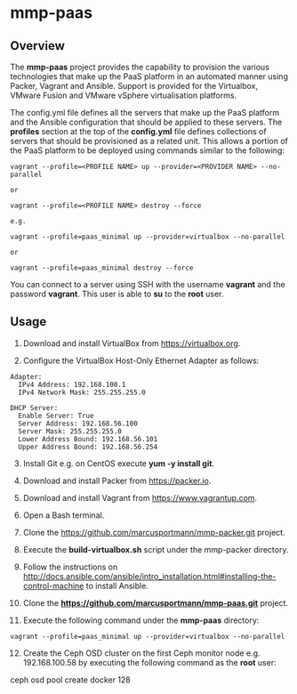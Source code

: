 # mmp-paas

## Overview

The **mmp-paas** project provides the capability to provision the various technologies that make up the PaaS platform in an automated manner using Packer, Vagrant and Ansible. Support is provided for the Virtualbox, VMware Fusion and VMware vSphere virtualisation platforms.

The config.yml file defines all the servers that make up the PaaS platform and the Ansible configuration that should be applied to these servers. The **profiles** section at the top of the **config.yml** file defines collections of servers that should be provisioned as a related unit. This allows a portion of the PaaS platform to be deployed using commands similar to the following:

```
vagrant --profile=<PROFILE NAME> up --provider=<PROVIDER NAME> --no-parallel

or

vagrant --profile=<PROFILE NAME> destroy --force

e.g.

vagrant --profile=paas_minimal up --provider=virtualbox --no-parallel

or

vagrant --profile=paas_minimal destroy --force
```

You can connect to a server using SSH with the username **vagrant** and the password **vagrant**. This user is able to **su** to the **root** user. 

## Usage

1. Download and install VirtualBox from https://virtualbox.org.

2. Configure the VirtualBox Host-Only Ethernet Adapter as follows:

  ```
  Adapter:
    IPv4 Address: 192.168.100.1
    IPv4 Network Mask: 255.255.255.0
  
  DHCP Server:
    Enable Server: True
    Server Address: 192.168.56.100
    Server Mask: 255.255.255.0
    Lower Address Bound: 192.168.56.101
    Upper Address Bound: 192.168.56.254
 ```

3. Install Git e.g. on CentOS execute **yum -y install git**.

4. Download and install Packer from https://packer.io.

5. Download and install Vagrant from https://www.vagrantup.com.

6. Open a Bash terminal.

7. Clone the https://github.com/marcusportmann/mmp-packer.git project.

8. Execute the **build-virtualbox.sh** script under the mmp-packer directory.

9. Follow the instructions on http://docs.ansible.com/ansible/intro_installation.html#installing-the-control-machine to install Ansible.

10. Clone the **https://github.com/marcusportmann/mmp-paas.git** project.

11. Execute the following command under the **mmp-paas** directory:

  ```
  vagrant --profile=paas_minimal up --provider=virtualbox --no-parallel
  ```












12. Create the Ceph OSD cluster on the first Ceph monitor node e.g. 192.168.100.58 by executing the following command as the **root** user:

  ceph osd pool create docker 128




